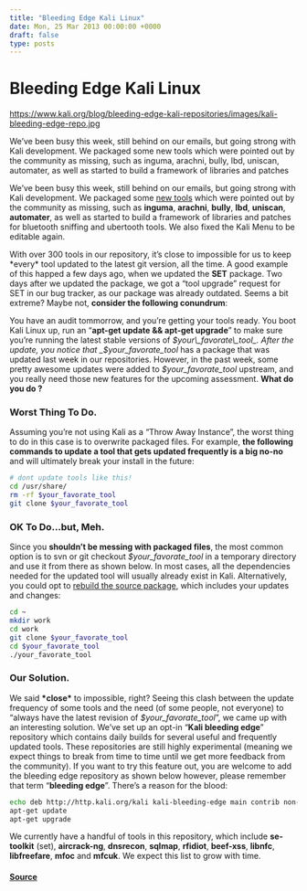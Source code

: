 ```yaml
---
title: "Bleeding Edge Kali Linux"
date: Mon, 25 Mar 2013 00:00:00 +0000
draft: false
type: posts
---
```

# Bleeding Edge Kali Linux

https://www.kali.org/blog/bleeding-edge-kali-repositories/images/kali-bleeding-edge-repo.jpg



We&rsquo;ve been busy this week, still behind on our emails, but going strong with Kali development. We packaged some new tools which were pointed out by the community as missing, such as inguma, arachni, bully, lbd, uniscan, automater, as well as started to build a framework of libraries and patches

We’ve been busy this week, still behind on our emails, but going strong with Kali development. We packaged some [new tools](https://bugs.kali.org/) which were pointed out by the community as missing, such as **inguma**, **arachni**, **bully**, **lbd**, **uniscan**, **automater**, as well as started to build a framework of libraries and patches for bluetooth sniffing and ubertooth tools. We also fixed the Kali Menu to be editable again.

With over 300 tools in our repository, it’s close to impossible for us to keep \*every\* tool updated to the latest git version, all the time. A good example of this happed a few days ago, when we updated the **SET** package. Two days after we updated the package, we got a “tool upgrade” request for SET in our bug tracker, as our package was already outdated. Seems a bit extreme? Maybe not, **consider the following conundrum**:

You have an audit tommorrow, and you’re getting your tools ready. You boot Kali Linux up, run an “**apt-get update && apt-get upgrade**” to make sure you’re running the latest stable versions of _$your\_favorate\_tool_. After the update, you notice that _$your\_favorate\_tool_ has a package that was updated last week in our repositories. However, in the past week, some pretty awesome updates were added to _$your\_favorate\_tool_ upstream, and you really need those new features for the upcoming assessment. **What do you do ?**

### Worst Thing To Do.

Assuming you’re not using Kali as a “Throw Away Instance”, the worst thing to do in this case is to overwrite packaged files. For example, **the following commands to update a tool that gets updated frequently is a big no-no** and will ultimately break your install in the future:

```sh
# dont update tools like this!
cd /usr/share/
rm -rf $your_favorate_tool
git clone $your_favorate_tool
```

### OK To Do…but, Meh.

Since you **shouldn’t be messing with packaged files**, the most common option is to svn or git checkout _$your\_favorate\_tool_ in a temporary directory and use it from there as shown below. In most cases, all the dependencies needed for the updated tool will usually already exist in Kali. Alternatively, you could opt to [rebuild the source package](https://www.kali.org/docs/development/rebuilding-a-package-from-source/), which includes your updates and changes:

```sh
cd ~
mkdir work
cd work
git clone $your_favorate_tool
cd $your_favorate_tool
./your_favorate_tool
```

### Our Solution.

We said **\*close\*** to impossible, right? Seeing this clash between the update frequency of some tools and the need (of some people, not everyone) to “always have the latest revision of _$your\_favorate\_tool_”, we came up with an interesting solution. We’ve set up an opt-in “**Kali bleeding edge**” repository which contains daily builds for several useful and frequently updated tools. These repositories are still highly experimental (meaning we expect things to break from time to time until we get more feedback from the community). If you want to try this feature out, you are welcome to add the bleeding edge repository as shown below however, please remember that term “**bleeding edge**”. There’s a reason for the blood:

```sh
echo deb http://http.kali.org/kali kali-bleeding-edge main contrib non-free >> /etc/apt/sources.list
apt-get update
apt-get upgrade
```

We currently have a handful of tools in this repository, which include **se-toolkit** (set), **aircrack-ng**, **dnsrecon**, **sqlmap**, **rfidiot**, **beef-xss**, **libnfc**, **libfreefare**, **mfoc** and **mfcuk**. We expect this list to grow with time.

#### [Source](https://www.kali.org/blog/bleeding-edge-kali-repositories/)

